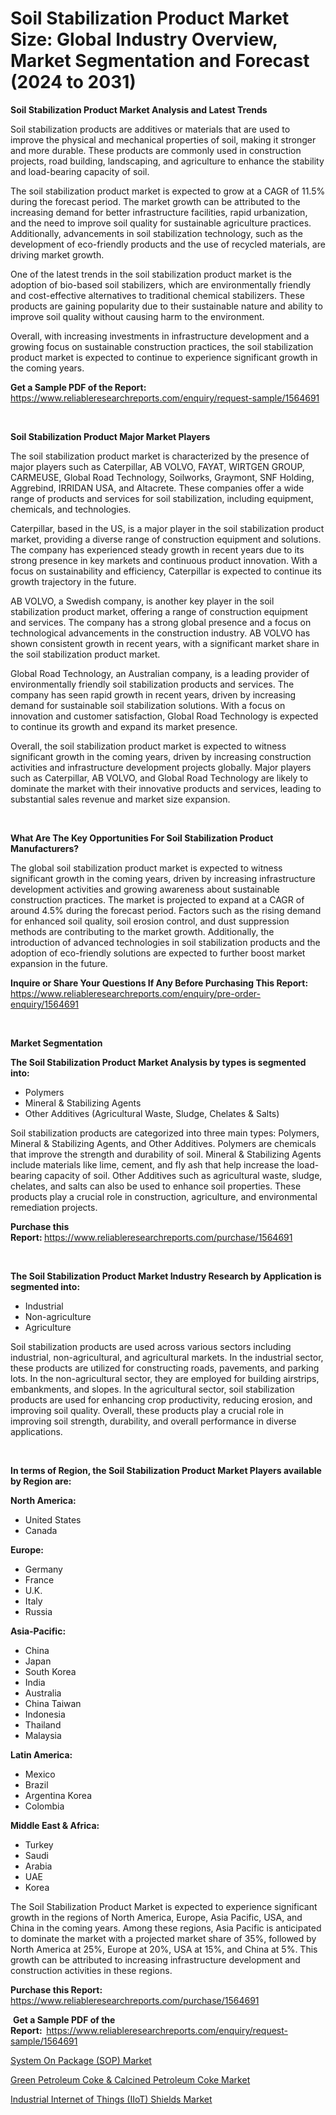 <p><h1>Soil Stabilization Product Market Size: Global Industry Overview, Market Segmentation and Forecast (2024 to 2031)</h1></p><p><strong>Soil Stabilization Product Market Analysis and Latest Trends</strong></p>
<p><p>Soil stabilization products are additives or materials that are used to improve the physical and mechanical properties of soil, making it stronger and more durable. These products are commonly used in construction projects, road building, landscaping, and agriculture to enhance the stability and load-bearing capacity of soil.</p><p>The soil stabilization product market is expected to grow at a CAGR of 11.5% during the forecast period. The market growth can be attributed to the increasing demand for better infrastructure facilities, rapid urbanization, and the need to improve soil quality for sustainable agriculture practices. Additionally, advancements in soil stabilization technology, such as the development of eco-friendly products and the use of recycled materials, are driving market growth.</p><p>One of the latest trends in the soil stabilization product market is the adoption of bio-based soil stabilizers, which are environmentally friendly and cost-effective alternatives to traditional chemical stabilizers. These products are gaining popularity due to their sustainable nature and ability to improve soil quality without causing harm to the environment.</p><p>Overall, with increasing investments in infrastructure development and a growing focus on sustainable construction practices, the soil stabilization product market is expected to continue to experience significant growth in the coming years.</p></p>
<p><strong>Get a Sample PDF of the Report:&nbsp;</strong> <a href="https://www.reliableresearchreports.com/enquiry/request-sample/1564691">https://www.reliableresearchreports.com/enquiry/request-sample/1564691</a></p>
<p>&nbsp;</p>
<p><strong>Soil Stabilization Product Major Market Players</strong></p>
<p><p>The soil stabilization product market is characterized by the presence of major players such as Caterpillar, AB VOLVO, FAYAT, WIRTGEN GROUP, CARMEUSE, Global Road Technology, Soilworks, Graymont, SNF Holding, Aggrebind, IRRIDAN USA, and Altacrete. These companies offer a wide range of products and services for soil stabilization, including equipment, chemicals, and technologies.</p><p>Caterpillar, based in the US, is a major player in the soil stabilization product market, providing a diverse range of construction equipment and solutions. The company has experienced steady growth in recent years due to its strong presence in key markets and continuous product innovation. With a focus on sustainability and efficiency, Caterpillar is expected to continue its growth trajectory in the future.</p><p>AB VOLVO, a Swedish company, is another key player in the soil stabilization product market, offering a range of construction equipment and services. The company has a strong global presence and a focus on technological advancements in the construction industry. AB VOLVO has shown consistent growth in recent years, with a significant market share in the soil stabilization product market.</p><p>Global Road Technology, an Australian company, is a leading provider of environmentally friendly soil stabilization products and services. The company has seen rapid growth in recent years, driven by increasing demand for sustainable soil stabilization solutions. With a focus on innovation and customer satisfaction, Global Road Technology is expected to continue its growth and expand its market presence.</p><p>Overall, the soil stabilization product market is expected to witness significant growth in the coming years, driven by increasing construction activities and infrastructure development projects globally. Major players such as Caterpillar, AB VOLVO, and Global Road Technology are likely to dominate the market with their innovative products and services, leading to substantial sales revenue and market size expansion.</p></p>
<p>&nbsp;</p>
<p><strong>What Are The Key Opportunities For Soil Stabilization Product Manufacturers?</strong></p>
<p><p>The global soil stabilization product market is expected to witness significant growth in the coming years, driven by increasing infrastructure development activities and growing awareness about sustainable construction practices. The market is projected to expand at a CAGR of around 4.5% during the forecast period. Factors such as the rising demand for enhanced soil quality, soil erosion control, and dust suppression methods are contributing to the market growth. Additionally, the introduction of advanced technologies in soil stabilization products and the adoption of eco-friendly solutions are expected to further boost market expansion in the future.</p></p>
<p><strong>Inquire or Share Your Questions If Any Before Purchasing This Report:</strong> <a href="https://www.reliableresearchreports.com/enquiry/pre-order-enquiry/1564691">https://www.reliableresearchreports.com/enquiry/pre-order-enquiry/1564691</a></p>
<p>&nbsp;</p>
<p><strong>Market Segmentation</strong></p>
<p><strong>The Soil Stabilization Product Market Analysis by types is segmented into:</strong></p>
<p><ul><li>Polymers</li><li>Mineral & Stabilizing Agents</li><li>Other Additives (Agricultural Waste, Sludge, Chelates & Salts)</li></ul></p>
<p><p>Soil stabilization products are categorized into three main types: Polymers, Mineral & Stabilizing Agents, and Other Additives. Polymers are chemicals that improve the strength and durability of soil. Mineral & Stabilizing Agents include materials like lime, cement, and fly ash that help increase the load-bearing capacity of soil. Other Additives such as agricultural waste, sludge, chelates, and salts can also be used to enhance soil properties. These products play a crucial role in construction, agriculture, and environmental remediation projects.</p></p>
<p><strong>Purchase this Report:&nbsp;</strong><a href="https://www.reliableresearchreports.com/purchase/1564691">https://www.reliableresearchreports.com/purchase/1564691</a></p>
<p>&nbsp;</p>
<p><strong>The Soil Stabilization Product Market Industry Research by Application is segmented into:</strong></p>
<p><ul><li>Industrial</li><li>Non-agriculture</li><li>Agriculture</li></ul></p>
<p><p>Soil stabilization products are used across various sectors including industrial, non-agricultural, and agricultural markets. In the industrial sector, these products are utilized for constructing roads, pavements, and parking lots. In the non-agricultural sector, they are employed for building airstrips, embankments, and slopes. In the agricultural sector, soil stabilization products are used for enhancing crop productivity, reducing erosion, and improving soil quality. Overall, these products play a crucial role in improving soil strength, durability, and overall performance in diverse applications.</p></p>
<p>&nbsp;</p>
<p><strong>In terms of Region, the Soil Stabilization Product Market Players available by Region are:</strong></p>
<p>
    <p> <strong> North America: </strong>
        <ul>
            <li>United States</li>
            <li>Canada</li>
        </ul>
        </p> 
    <p> <strong> Europe: </strong>
        <ul>
            <li>Germany</li>
            <li>France</li>
            <li>U.K.</li>
            <li>Italy</li>
            <li>Russia</li>
        </ul>
        </p> 
    <p> <strong> Asia-Pacific: </strong>
        <ul>
            <li>China</li>
            <li>Japan</li>
            <li>South Korea</li>
            <li>India</li>
            <li>Australia</li>
            <li>China Taiwan</li>
            <li>Indonesia</li>
            <li>Thailand</li>
            <li>Malaysia</li>
        </ul>
        </p> 
    <p> <strong> Latin America: </strong>
        <ul>
            <li>Mexico</li>
            <li>Brazil</li>
            <li>Argentina Korea</li>
            <li>Colombia</li>
        </ul>
        </p> 
    <p> <strong> Middle East & Africa: </strong>
        <ul>
            <li>Turkey</li>
            <li>Saudi</li>
            <li>Arabia</li>
            <li>UAE</li>
            <li>Korea</li>
        </ul>
    </p>
    </p>
<p><p>The Soil Stabilization Product Market is expected to experience significant growth in the regions of North America, Europe, Asia Pacific, USA, and China in the coming years. Among these regions, Asia Pacific is anticipated to dominate the market with a projected market share of 35%, followed by North America at 25%, Europe at 20%, USA at 15%, and China at 5%. This growth can be attributed to increasing infrastructure development and construction activities in these regions.</p></p>
<p><strong>Purchase this Report: </strong><a href="https://www.reliableresearchreports.com/purchase/1564691">https://www.reliableresearchreports.com/purchase/1564691</a></p>
<p>&nbsp;<strong>Get a Sample PDF of the Report:&nbsp;&nbsp;</strong><a href="https://www.reliableresearchreports.com/enquiry/request-sample/1564691">https://www.reliableresearchreports.com/enquiry/request-sample/1564691</a></p>
<p><strong></strong></p>
<p><p><a href="https://view.publitas.com/reportprime-1/system-on-package-sop-market-research-report-provides-critical-insights-that-can-help-shape-business-development-and-investment-strategies/">System On Package (SOP) Market</a></p><p><a href="https://view.publitas.com/reportprime-1/global-green-petroleum-coke-calcined-petroleum-coke-market-size-and-market-trends-insights-and-projections-from-2024-to-2031/">Green Petroleum Coke & Calcined Petroleum Coke Market</a></p><p><a href="https://view.publitas.com/reportprime-1/industrial-internet-of-things-iiot-shields-market-size-evaluating-its-market-trends-growth-and-projections-2024-2031/">Industrial Internet of Things (IIoT) Shields Market</a></p></p>